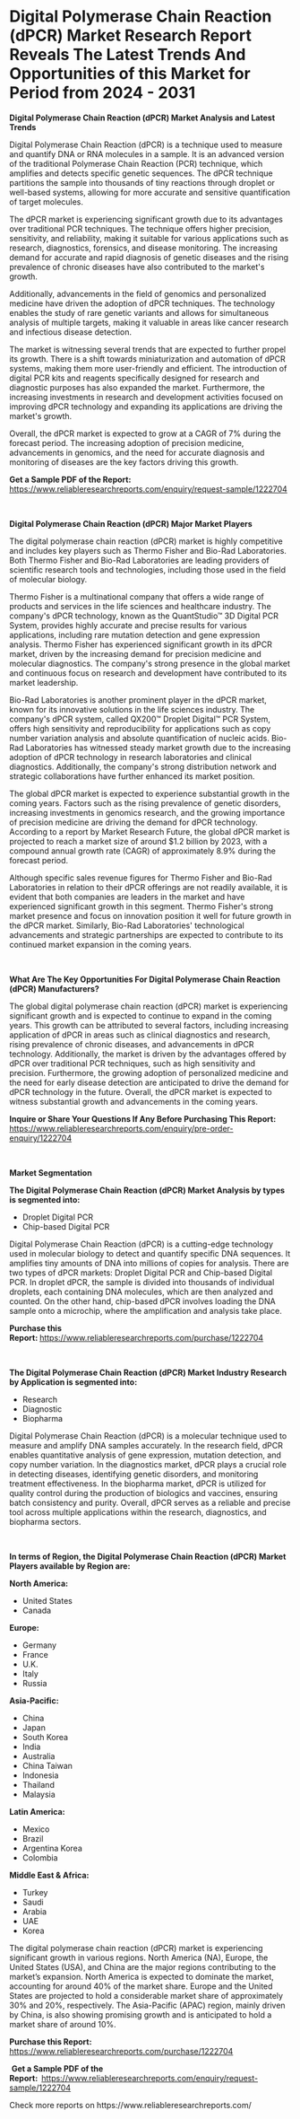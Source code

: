 <p><h1>Digital Polymerase Chain Reaction (dPCR) Market Research Report Reveals The Latest Trends And Opportunities of this Market for Period from 2024 - 2031</h1></p><p><strong>Digital Polymerase Chain Reaction (dPCR) Market Analysis and Latest Trends</strong></p>
<p><p>Digital Polymerase Chain Reaction (dPCR) is a technique used to measure and quantify DNA or RNA molecules in a sample. It is an advanced version of the traditional Polymerase Chain Reaction (PCR) technique, which amplifies and detects specific genetic sequences. The dPCR technique partitions the sample into thousands of tiny reactions through droplet or well-based systems, allowing for more accurate and sensitive quantification of target molecules.</p><p>The dPCR market is experiencing significant growth due to its advantages over traditional PCR techniques. The technique offers higher precision, sensitivity, and reliability, making it suitable for various applications such as research, diagnostics, forensics, and disease monitoring. The increasing demand for accurate and rapid diagnosis of genetic diseases and the rising prevalence of chronic diseases have also contributed to the market's growth.</p><p>Additionally, advancements in the field of genomics and personalized medicine have driven the adoption of dPCR techniques. The technology enables the study of rare genetic variants and allows for simultaneous analysis of multiple targets, making it valuable in areas like cancer research and infectious disease detection.</p><p>The market is witnessing several trends that are expected to further propel its growth. There is a shift towards miniaturization and automation of dPCR systems, making them more user-friendly and efficient. The introduction of digital PCR kits and reagents specifically designed for research and diagnostic purposes has also expanded the market. Furthermore, the increasing investments in research and development activities focused on improving dPCR technology and expanding its applications are driving the market's growth.</p><p>Overall, the dPCR market is expected to grow at a CAGR of 7% during the forecast period. The increasing adoption of precision medicine, advancements in genomics, and the need for accurate diagnosis and monitoring of diseases are the key factors driving this growth.</p></p>
<p><strong>Get a Sample PDF of the Report:&nbsp;</strong> <a href="https://www.reliableresearchreports.com/enquiry/request-sample/1222704">https://www.reliableresearchreports.com/enquiry/request-sample/1222704</a></p>
<p>&nbsp;</p>
<p><strong>Digital Polymerase Chain Reaction (dPCR) Major Market Players</strong></p>
<p><p>The digital polymerase chain reaction (dPCR) market is highly competitive and includes key players such as Thermo Fisher and Bio-Rad Laboratories. Both Thermo Fisher and Bio-Rad Laboratories are leading providers of scientific research tools and technologies, including those used in the field of molecular biology.</p><p>Thermo Fisher is a multinational company that offers a wide range of products and services in the life sciences and healthcare industry. The company's dPCR technology, known as the QuantStudio™ 3D Digital PCR System, provides highly accurate and precise results for various applications, including rare mutation detection and gene expression analysis. Thermo Fisher has experienced significant growth in its dPCR market, driven by the increasing demand for precision medicine and molecular diagnostics. The company's strong presence in the global market and continuous focus on research and development have contributed to its market leadership.</p><p>Bio-Rad Laboratories is another prominent player in the dPCR market, known for its innovative solutions in the life sciences industry. The company's dPCR system, called QX200™ Droplet Digital™ PCR System, offers high sensitivity and reproducibility for applications such as copy number variation analysis and absolute quantification of nucleic acids. Bio-Rad Laboratories has witnessed steady market growth due to the increasing adoption of dPCR technology in research laboratories and clinical diagnostics. Additionally, the company's strong distribution network and strategic collaborations have further enhanced its market position.</p><p>The global dPCR market is expected to experience substantial growth in the coming years. Factors such as the rising prevalence of genetic disorders, increasing investments in genomics research, and the growing importance of precision medicine are driving the demand for dPCR technology. According to a report by Market Research Future, the global dPCR market is projected to reach a market size of around $1.2 billion by 2023, with a compound annual growth rate (CAGR) of approximately 8.9% during the forecast period.</p><p>Although specific sales revenue figures for Thermo Fisher and Bio-Rad Laboratories in relation to their dPCR offerings are not readily available, it is evident that both companies are leaders in the market and have experienced significant growth in this segment. Thermo Fisher's strong market presence and focus on innovation position it well for future growth in the dPCR market. Similarly, Bio-Rad Laboratories' technological advancements and strategic partnerships are expected to contribute to its continued market expansion in the coming years.</p></p>
<p>&nbsp;</p>
<p><strong>What Are The Key Opportunities For Digital Polymerase Chain Reaction (dPCR) Manufacturers?</strong></p>
<p><p>The global digital polymerase chain reaction (dPCR) market is experiencing significant growth and is expected to continue to expand in the coming years. This growth can be attributed to several factors, including increasing application of dPCR in areas such as clinical diagnostics and research, rising prevalence of chronic diseases, and advancements in dPCR technology. Additionally, the market is driven by the advantages offered by dPCR over traditional PCR techniques, such as high sensitivity and precision. Furthermore, the growing adoption of personalized medicine and the need for early disease detection are anticipated to drive the demand for dPCR technology in the future. Overall, the dPCR market is expected to witness substantial growth and advancements in the coming years.</p></p>
<p><strong>Inquire or Share Your Questions If Any Before Purchasing This Report:</strong> <a href="https://www.reliableresearchreports.com/enquiry/pre-order-enquiry/1222704">https://www.reliableresearchreports.com/enquiry/pre-order-enquiry/1222704</a></p>
<p>&nbsp;</p>
<p><strong>Market Segmentation</strong></p>
<p><strong>The Digital Polymerase Chain Reaction (dPCR) Market Analysis by types is segmented into:</strong></p>
<p><ul><li>Droplet Digital PCR</li><li>Chip-based Digital PCR</li></ul></p>
<p><p>Digital Polymerase Chain Reaction (dPCR) is a cutting-edge technology used in molecular biology to detect and quantify specific DNA sequences. It amplifies tiny amounts of DNA into millions of copies for analysis. There are two types of dPCR markets: Droplet Digital PCR and Chip-based Digital PCR. In droplet dPCR, the sample is divided into thousands of individual droplets, each containing DNA molecules, which are then analyzed and counted. On the other hand, chip-based dPCR involves loading the DNA sample onto a microchip, where the amplification and analysis take place.</p></p>
<p><strong>Purchase this Report:&nbsp;</strong><a href="https://www.reliableresearchreports.com/purchase/1222704">https://www.reliableresearchreports.com/purchase/1222704</a></p>
<p>&nbsp;</p>
<p><strong>The Digital Polymerase Chain Reaction (dPCR) Market Industry Research by Application is segmented into:</strong></p>
<p><ul><li>Research</li><li>Diagnostic</li><li>Biopharma</li></ul></p>
<p><p>Digital Polymerase Chain Reaction (dPCR) is a molecular technique used to measure and amplify DNA samples accurately. In the research field, dPCR enables quantitative analysis of gene expression, mutation detection, and copy number variation. In the diagnostics market, dPCR plays a crucial role in detecting diseases, identifying genetic disorders, and monitoring treatment effectiveness. In the biopharma market, dPCR is utilized for quality control during the production of biologics and vaccines, ensuring batch consistency and purity. Overall, dPCR serves as a reliable and precise tool across multiple applications within the research, diagnostics, and biopharma sectors.</p></p>
<p>&nbsp;</p>
<p><strong>In terms of Region, the Digital Polymerase Chain Reaction (dPCR) Market Players available by Region are:</strong></p>
<p>
    <p> <strong> North America: </strong>
        <ul>
            <li>United States</li>
            <li>Canada</li>
        </ul>
        </p> 
    <p> <strong> Europe: </strong>
        <ul>
            <li>Germany</li>
            <li>France</li>
            <li>U.K.</li>
            <li>Italy</li>
            <li>Russia</li>
        </ul>
        </p> 
    <p> <strong> Asia-Pacific: </strong>
        <ul>
            <li>China</li>
            <li>Japan</li>
            <li>South Korea</li>
            <li>India</li>
            <li>Australia</li>
            <li>China Taiwan</li>
            <li>Indonesia</li>
            <li>Thailand</li>
            <li>Malaysia</li>
        </ul>
        </p> 
    <p> <strong> Latin America: </strong>
        <ul>
            <li>Mexico</li>
            <li>Brazil</li>
            <li>Argentina Korea</li>
            <li>Colombia</li>
        </ul>
        </p> 
    <p> <strong> Middle East & Africa: </strong>
        <ul>
            <li>Turkey</li>
            <li>Saudi</li>
            <li>Arabia</li>
            <li>UAE</li>
            <li>Korea</li>
        </ul>
    </p>
    </p>
<p><p>The digital polymerase chain reaction (dPCR) market is experiencing significant growth in various regions. North America (NA), Europe, the United States (USA), and China are the major regions contributing to the market’s expansion. North America is expected to dominate the market, accounting for around 40% of the market share. Europe and the United States are projected to hold a considerable market share of approximately 30% and 20%, respectively. The Asia-Pacific (APAC) region, mainly driven by China, is also showing promising growth and is anticipated to hold a market share of around 10%.</p></p>
<p><strong>Purchase this Report: </strong><a href="https://www.reliableresearchreports.com/purchase/1222704">https://www.reliableresearchreports.com/purchase/1222704</a></p>
<p>&nbsp;<strong>Get a Sample PDF of the Report:&nbsp;&nbsp;</strong><a href="https://www.reliableresearchreports.com/enquiry/request-sample/1222704">https://www.reliableresearchreports.com/enquiry/request-sample/1222704</a></p>
<p><strong></strong></p>
<p>Check more reports on https://www.reliableresearchreports.com/</p>